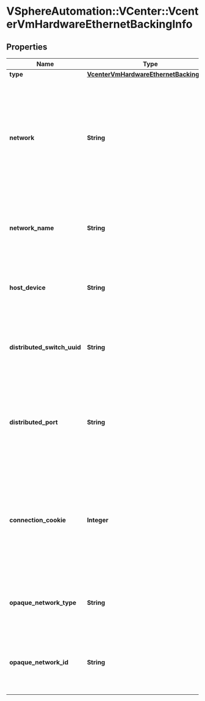 # VSphereAutomation::VCenter::VcenterVmHardwareEthernetBackingInfo

## Properties
Name | Type | Description | Notes
------------ | ------------- | ------------- | -------------
**type** | [**VcenterVmHardwareEthernetBackingType**](VcenterVmHardwareEthernetBackingType.md) |  | [optional] 
**network** | **String** | Identifier of the network backing the virtual Ethernet adapter. If unset, the identifier of the network backing could not be determined. When clients pass a value of this structure as a parameter, the field must be an identifier for the resource type: Network. When operations return a value of this structure as a result, the field will be an identifier for the resource type: Network. | [optional] 
**network_name** | **String** | Name of the standard portgroup backing the virtual Ethernet adapter. This field is optional and it is only relevant when the value of Ethernet.BackingInfo.type is STANDARD_PORTGROUP. | [optional] 
**host_device** | **String** | Name of the device backing the virtual Ethernet adapter. This field is optional and it is only relevant when the value of Ethernet.BackingInfo.type is HOST_DEVICE. | [optional] 
**distributed_switch_uuid** | **String** | UUID of the distributed virtual switch that backs the virtual Ethernet adapter. This field is optional and it is only relevant when the value of Ethernet.BackingInfo.type is DISTRIBUTED_PORTGROUP. | [optional] 
**distributed_port** | **String** | Key of the distributed virtual port that backs the virtual Ethernet adapter. This field will be unset if the virtual Ethernet device is not bound to a distributed virtual port; this can happen if the virtual machine is powered off or the virtual Ethernet device is not connected. | [optional] 
**connection_cookie** | **Integer** | Server-generated cookie that identifies the connection to the port. This ookie may be used to verify that the virtual machine is the rightful owner of the port. This field will be unset if the virtual Ethernet device is not bound to a distributed virtual port; this can happen if the virtual machine is powered off or the virtual Ethernet device is not connected. | [optional] 
**opaque_network_type** | **String** | Type of the opaque network that backs the virtual Ethernet adapter. This field is optional and it is only relevant when the value of Ethernet.BackingInfo.type is OPAQUE_NETWORK. | [optional] 
**opaque_network_id** | **String** | Identifier of the opaque network that backs the virtual Ethernet adapter. This field is optional and it is only relevant when the value of Ethernet.BackingInfo.type is OPAQUE_NETWORK. | [optional] 


